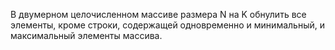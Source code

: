 В двумерном целочисленном массиве размера N на K обнулить все элементы, кроме строки, содержащей одновременно и минимальный, и максимальный элементы массива.
